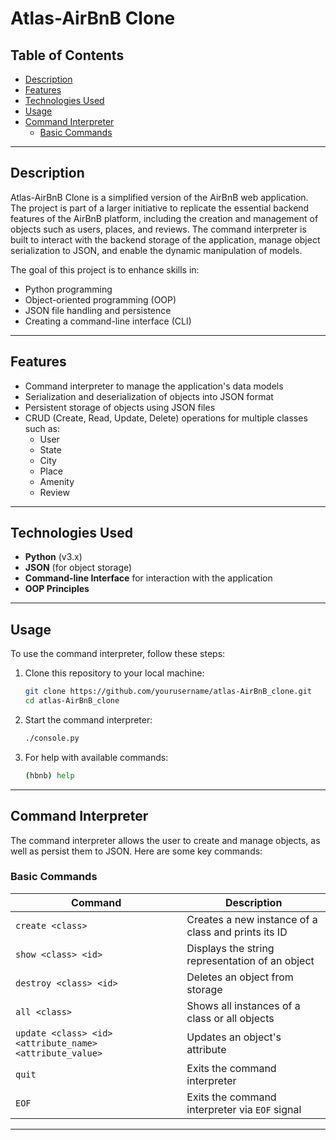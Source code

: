 # Atlas-AirBnB Clone

## Table of Contents
- [Description](#description)
- [Features](#features)
- [Technologies Used](#technologies-used)
- [Usage](#usage)
- [Command Interpreter](#command-interpreter)
  - [Basic Commands](#basic-commands)

---

## Description
Atlas-AirBnB Clone is a simplified version of the AirBnB web application. The project is part of a larger initiative to replicate the essential backend features of the AirBnB platform, including the creation and management of objects such as users, places, and reviews. The command interpreter is built to interact with the backend storage of the application, manage object serialization to JSON, and enable the dynamic manipulation of models.

The goal of this project is to enhance skills in:
- Python programming
- Object-oriented programming (OOP)
- JSON file handling and persistence
- Creating a command-line interface (CLI)

---

## Features
- Command interpreter to manage the application's data models
- Serialization and deserialization of objects into JSON format
- Persistent storage of objects using JSON files
- CRUD (Create, Read, Update, Delete) operations for multiple classes such as:
  - User
  - State
  - City
  - Place
  - Amenity
  - Review

---

## Technologies Used
- **Python** (v3.x)
- **JSON** (for object storage)
- **Command-line Interface** for interaction with the application
- **OOP Principles**

---

## Usage
To use the command interpreter, follow these steps:

1. Clone this repository to your local machine:
    ```bash
    git clone https://github.com/yourusername/atlas-AirBnB_clone.git
    cd atlas-AirBnB_clone
    ```

2. Start the command interpreter:
    ```bash
    ./console.py
    ```

3. For help with available commands:
    ```bash
    (hbnb) help
    ```

---

## Command Interpreter

The command interpreter allows the user to create and manage objects, as well as persist them to JSON. Here are some key commands:

### Basic Commands
| Command       | Description                                               |
| ------------- | --------------------------------------------------------- |
| `create <class>` | Creates a new instance of a class and prints its ID     |
| `show <class> <id>` | Displays the string representation of an object     |
| `destroy <class> <id>` | Deletes an object from storage                    |
| `all <class>` | Shows all instances of a class or all objects             |
| `update <class> <id> <attribute_name> <attribute_value>` | Updates an object's attribute |
| `quit` | Exits the command interpreter                                      |
| `EOF` | Exits the command interpreter via `EOF` signal                     |

---

